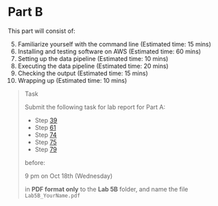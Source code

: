 # Part B

This part will consist of:

<ol start="5">
  <li> Familiarize yourself with the command line (Estimated time: 15 mins)
  <li> Installing and testing software on AWS (Estimated time: 60 mins)
  <li> Setting up the data pipeline (Estimated time: 10 mins)
  <li> Executing the data pipeline (Estimated time: 20 mins)
  <li> Checking the output (Estimated time: 15 mins)
  <li> Wrapping up (Estimated time: 10 mins)
</ol>

> <p class="task"> Task
>
> Submit the following task for lab report for Part A: 
> - Step [39](6.md#39)
> - Step [61](7.md#61)
> - Step [74](10.md#74)
> - Step [75](10.md#75)
> - Step [79](11.md#79)
> 
> before:
>
> <p class="warn"> 9 pm on Oct 18th (Wednesday)
>
> in **PDF format only** to the **Lab 5B** folder, and name the file `Lab5B_YourName.pdf`